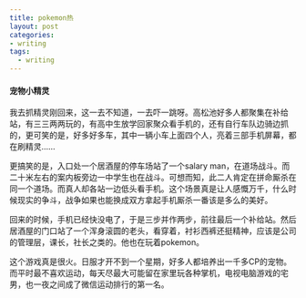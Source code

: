 ```yaml
---
title: pokemon热
layout: post
categories:
- writing
tags:
  - writing
---
```


#### 宠物小精灵

我去抓精灵刚回来，这一去不知道，一去吓一跳呀。高松池好多人都聚集在补给站，有三三两两玩的，有高中生放学回家聚众看手机的，还有自行车队边骑边抓的，更可笑的是，好多好多车，其中一辆小车上面四个人，亮着三部手机屏幕，都在刷精灵……

更搞笑的是，入口处一个居酒屋的停车场站了一个salary man，在道场战斗。而二十米左右的案内板旁边一中学生也在战斗。可想而知，此二人肯定在拼命厮杀在同一个道场。而真人却各站一边低头看手机。这个场景真是让人感慨万千，什么时候现实的争斗，战争如果也能换成双方拿起手机厮杀一番该是多么的美好。

回来的时候，手机已经快没电了，于是三步并作两步，前往最后一个补给站。然后居酒屋的门口站了一个浑身滚圆的老头，看穿着，衬衫西裤还挺精神，应该是公司的管理层，课长，社长之类的。他也在玩着pokemon。

这个游戏真是很火。日服才开不到一个星期，好多人都培养出一千多CP的宠物。而平时最不喜欢运动，每天尽最大可能留在家里玩各种掌机，电视电脑游戏的宅男，也一夜之间成了微信运动排行的第一名。
